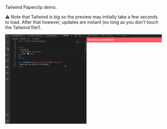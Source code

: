 Tailwind Paperclip demo. 

⚠️ Note that Tailwind is _big_ so the preview may initially take a few seconds to load. After that however, updates are instant (so long as you don't touch the Tailwind file!).


![Tailwind demo](./assets/tailwind.gif)